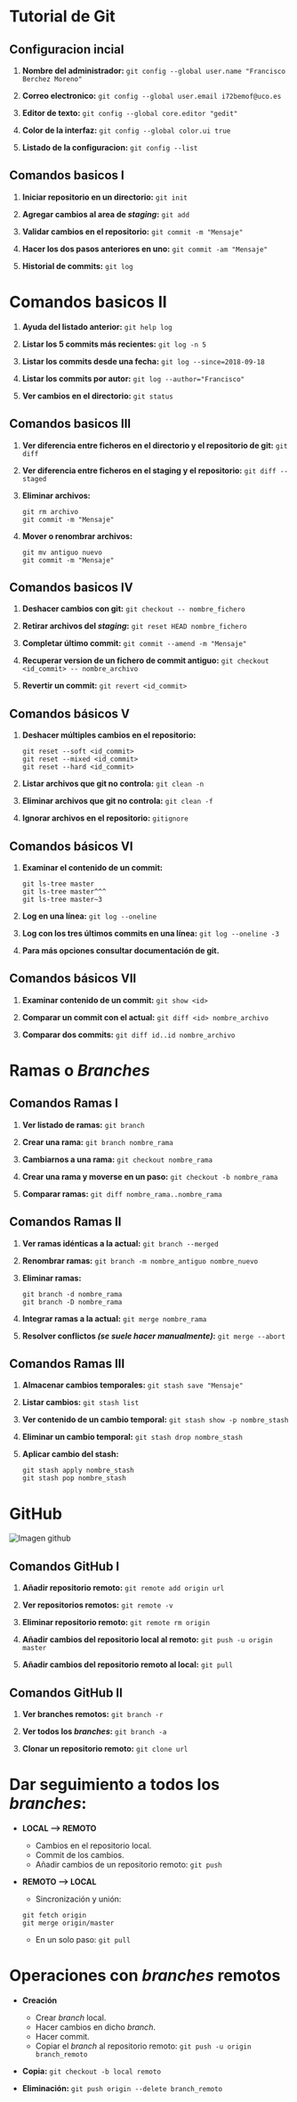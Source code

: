 # Tutorial de Git

## Configuracion incial

1. **Nombre del administrador:**
`git config --global user.name "Francisco Berchez Moreno"`

2. **Correo electronico:**
`git config --global user.email i72bemof@uco.es`

3. **Editor de texto:**
`git config --global core.editor "gedit"`

4. **Color de la interfaz:**
`git config --global color.ui true`

5. **Listado de la configuracion:**
`git config --list`


## Comandos basicos I

1. **Iniciar repositorio en un directorio:**
`git init`

2. **Agregar cambios al area de *staging*:**
`git add`

3. **Validar cambios en el repositorio:**
`git commit -m "Mensaje"`

4. **Hacer los dos pasos anteriores en uno:**
`git commit -am "Mensaje"`

5. **Historial de commits:**
`git log`


# Comandos basicos II

1. **Ayuda del listado anterior:**
`git help log`

2. **Listar los 5 commits más recientes:**
`git log -n 5`

3. **Listar los commits desde una fecha:**
`git log --since=2018-09-18`

4. **Listar los commits por autor:**
`git log --author="Francisco"`

5. **Ver cambios en el directorio:**
`git status`

## Comandos basicos III

1. **Ver diferencia entre ficheros en el directorio y el repositorio de git:**
`git diff`

2. **Ver diferencia entre ficheros en el staging y el repositorio:**
`git diff --staged`

3. **Eliminar archivos:**
   ~~~
   git rm archivo
   git commit -m "Mensaje"
   ~~~

4. **Mover o renombrar archivos:**
   ~~~
   git mv antiguo nuevo
   git commit -m "Mensaje"
   ~~~


## Comandos basicos IV

1. **Deshacer cambios con git:**
`git checkout -- nombre_fichero`

2. **Retirar archivos del *staging*:**
`git reset HEAD nombre_fichero`

3. **Completar último commit:**
`git commit --amend -m "Mensaje"`

4. **Recuperar version de un fichero de commit antiguo:**
`git checkout <id_commit> -- nombre_archivo`

5. **Revertir un commit:**
`git revert <id_commit>`

## Comandos básicos V

1. **Deshacer múltiples cambios en el repositorio:**
   ~~~
   git reset --soft <id_commit>
   git reset --mixed <id_commit>
   git reset --hard <id_commit>
   ~~~

2. **Listar archivos que git no controla:**
`git clean -n`

3. **Eliminar archivos que git no controla:**
`git clean -f`

4. **Ignorar archivos en el repositorio:**
`gitignore`

## Comandos básicos VI

1. **Examinar el contenido de un commit:**
   ~~~
   git ls-tree master
   git ls-tree master^^^
   git ls-tree master~3
   ~~~

2. **Log en una línea:**
`git log --oneline`

3. **Log con los tres últimos commits en una línea:**
`git log --oneline -3`

4. **Para más opciones consultar documentación de git.**

## Comandos básicos VII

1. **Examinar contenido de un commit:**
`git show <id>`

2. **Comparar un commit con el actual:**
`git diff <id> nombre_archivo`

3. **Comparar dos commits:**
`git diff id..id nombre_archivo`

# Ramas o *Branches*

## Comandos Ramas I

1. **Ver listado de ramas:**
`git branch`

2. **Crear una rama:**
`git branch nombre_rama`

3. **Cambiarnos a una rama:**
`git checkout nombre_rama`

4. **Crear una rama y moverse en un paso:**
`git checkout -b nombre_rama`

5. **Comparar ramas:**
`git diff nombre_rama..nombre_rama`

## Comandos Ramas II

1. **Ver ramas idénticas a la actual:**
`git branch --merged`

2. **Renombrar ramas:**
`git branch -m nombre_antiguo nombre_nuevo`

3. **Eliminar ramas:**
   ~~~
   git branch -d nombre_rama
   git branch -D nombre_rama
   ~~~

4. **Integrar ramas a la actual:**
`git merge nombre_rama`

5. **Resolver conflictos *(se suele hacer manualmente)*:**
`git merge --abort`

## Comandos Ramas III

1. **Almacenar cambios temporales:**
`git stash save "Mensaje"`

2. **Listar cambios:**
`git stash list`

3. **Ver contenido de un cambio temporal:**
`git stash show -p nombre_stash`

4. **Eliminar un cambio temporal:**
`git stash drop nombre_stash`

5. **Aplicar cambio del stash:**
   ~~~
   git stash apply nombre_stash
   git stash pop nombre_stash
   ~~~

# GitHub

![Imagen github](https://encrypted-tbn0.gstatic.com/images?q=tbn:ANd9GcRuW2rqf0Lw3E_kvxt7EFX9Y7C0o6Fba2UNpi_NCQayJ13AC0GI8Q)

## Comandos GitHub I

1. **Añadir repositorio remoto:**
`git remote add origin url`

2. **Ver repositorios remotos:**
`git remote -v`

3. **Eliminar repositorio remoto:**
`git remote rm origin`

4. **Añadir cambios del repositorio local al remoto:**
`git push -u origin master`

5. **Añadir cambios del repositorio remoto al local:**
`git pull`

## Comandos GitHub II

1. **Ver branches remotos:**
`git branch -r`

2. **Ver todos los *branches*:**
`git branch -a`

3. **Clonar un repositorio remoto:**
`git clone url`

# Dar seguimiento a todos los *branches*:

* **LOCAL --> REMOTO**
	* Cambios en el repositorio local.
	* Commit de los cambios.
	* Añadir cambios de un repositorio remoto:
	`git push`

* **REMOTO --> LOCAL**
	* Sincronización y unión:
	~~~
	git fetch origin
	git merge origin/master
	~~~
	* En un solo paso:
	`git pull`

# Operaciones con *branches* remotos

* **Creación**
	* Crear *branch* local.
	* Hacer cambios en dicho *branch*.
	* Hacer commit.
	* Copiar el *branch* al repositorio remoto:
	`git push -u origin branch_remoto`

* **Copia:**
`git checkout -b local remoto`

* **Eliminación:**
`git push origin --delete branch_remoto`
	

